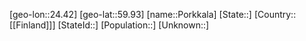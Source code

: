 ﻿---
location: [59.93,24.42]
mapzoom: [7,12] 
mapmarker: city 
type: City
tags:
- geo/City


SpocWebEntityId: 33465
isDeleted: false
confidential: public

---
[geo-lon::24.42]
[geo-lat::59.93]
[name::Porkkala]
[State::]
[Country::[[Finland]]]
[StateId::]
[Population::]
[Unknown::]

